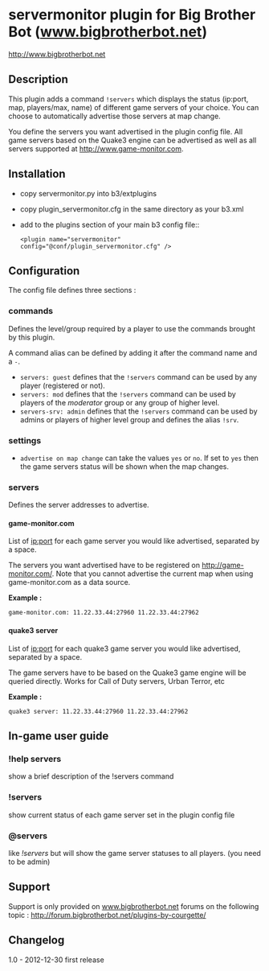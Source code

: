 servermonitor plugin for Big Brother Bot (www.bigbrotherbot.net)
================================================================

http://www.bigbrotherbot.net


Description
-----------

This plugin adds a command `!servers` which displays the status (ip:port, map, players/max, name) of different game servers of your choice.
You can choose to automatically advertise those servers at map change.

You define the servers you want advertised in the plugin config file. All game servers based on the Quake3 engine can
be advertised as well as all servers supported at http://www.game-monitor.com.



Installation
------------

- copy servermonitor.py into b3/extplugins
- copy plugin_servermonitor.cfg in the same directory as your b3.xml
- add to the plugins section of your main b3 config file::

  `<plugin name="servermonitor" config="@conf/plugin_servermonitor.cfg" />`




Configuration
-------------

The config file defines three sections :


### commands

Defines the level/group required by a player to use the commands brought by this plugin.

A command alias can be defined by adding it after the command name and a `-`.

- `servers: guest` defines that the `!servers` command can be used by any player (registered or not).
- `servers: mod` defines that the `!servers` command can be used by players of the *moderator* group or any group of higher level.
- `servers-srv: admin` defines that the `!servers` command can be used by admins or players of higher level group and defines the alias `!srv`.




### settings

- `advertise on map change` can take the values `yes` or `no`. If set to `yes` then the game servers status will be shown when the map changes.




### servers

Defines the server addresses to advertise.


#### game-monitor.com

List of <ip:port> for each game server you would like advertised, separated by a space.

The servers you want advertised have to be registered on http://game-monitor.com/. Note that you cannot advertise the
current map when using game-monitor.com as a data source.

**Example :**

    game-monitor.com: 11.22.33.44:27960 11.22.33.44:27962


#### quake3 server

List of <ip:port> for each quake3 game server you would like advertised, separated by a space.

The game servers have to be based on the Quake3 game engine will be queried directly.
Works for Call of Duty servers, Urban Terror, etc

**Example :**

    quake3 server: 11.22.33.44:27960 11.22.33.44:27962



In-game user guide
------------------

### !help servers
show a brief description of the !servers command

### !servers
show current status of each game server set in the plugin config file

### @servers
like _!servers_ but will show the game server statuses to all players. (you need to be admin)




Support
-------

Support is only provided on www.bigbrotherbot.net forums on the following topic :
http://forum.bigbrotherbot.net/plugins-by-courgette/




Changelog
---------

1.0 - 2012-12-30
  first release




